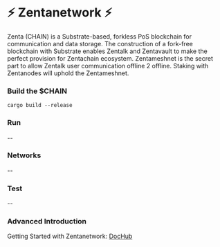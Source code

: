# :zap: Zentanetwork :zap:

Zenta (CHAIN) is a Substrate-based, forkless PoS blockchain for communication and data storage. 
The construction of a fork-free blockchain with Substrate enables Zentalk and Zentavault to make the perfect provision for Zentachain ecosystem. Zentameshnet is the secret part to allow Zentalk user communication offline 2 offline. Staking with Zentanodes will uphold the Zentameshnet.

### Build the $CHAIN
````
cargo build --release
````

### Run

--

### Networks

--

### Test

--

### Advanced Introduction 

Getting Started with Zentanetwork: [DocHub](https://docs.zentachain.io)
